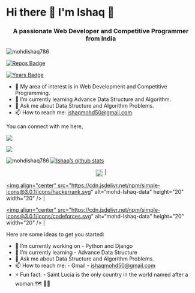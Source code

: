 
# Hi there 👋 I'm Ishaq  👾
<h3 align="center">A passionate Web Developer and Competitive Programmer from India</h3>

<img src="https://komarev.com/ghpvc/?username=mohdishaq786" alt="mohdishaq786" />
  
[![Repos Badge](https://badges.pufler.dev/repos/mohdishaq786)](https://badges.pufler.dev)

[![Years Badge](https://badges.pufler.dev/years/mohdishaq786)](https://badges.pufler.dev)


- 🔭 My area of interest is in Web Development and Competitive Programming. 
- 🌱 I’m currently learning Advance Data Structure and Algorithm.
- 💬 Ask me about  Data Structure and Algorithm Problems.
- 📫 How to reach me: ishaqmohd50@gmail.com.

You can connect with me here,

[<img src="https://img.shields.io/badge/linkedin-%230077B5.svg?&style=for-the-badge&logo=linkedin&logoColor=white"/>](https://www.linkedin.com/in/mohd-ishaq-146483185/)

[<img src="https://img.shields.io/badge/WHATSAPP-%2325D366.svg?&style=for-the-badge&logo=whatsapp&logoColor=white"/>](https://wa.me/917844923278)

[![Ishaq’s github stats](https://github-readme-stats.vercel.app/api?username=mohdishaq786)](https://github.com/mohdishaq786/github-readme-stats)<img align="left" src="https://github-readme-stats.vercel.app/api/top-langs/?username=mohdishaq786&layout=compact&hide=html" alt="mohdishaq786" />




<p align="center"> 
<a href="https://codechef.com/users/ishaq786" ><img align="center" target="blank"><img align="center" src="https://cdn.jsdelivr.net/npm/simple-icons@3.0.1/icons/codechef.svg" alt=“mohd-Ishaq-data" height="20" width="20" /></a> |

<a href="https://www.hackerrank.com/ishaq786" ><img align="center" target="blank"><img align="center" src="https://cdn.jsdelivr.net/npm/simple-icons@3.0.1/icons/hackerrank.svg" alt=“mohd-Ishaq-data" height="20" width="20" /></a> | 

<a href="http://codeforces.com/profile/Ishaq7860" ><img align="center" target="blank"><img align="center" src="https://cdn.jsdelivr.net/npm/simple-icons@3.0.1/icons/codeforces.svg" alt=“mohd-Ishaq-data" height="20" width="20" /></a> | 
</P>

Here are some ideas to get you started:

- 🔭 I’m currently working on - Python and Django
- 🌱 I’m currently learning - Advance Data Structure
- 💬 Ask me about  Data Structure and Algorithm Problems.
- 📫 How to reach me: - Gmail -  ishaqmohd50@gmail.com
- ⚡ Fun fact: -  Saint Lucia is the only country in the world named after a woman.🗺  👩🏼‍
